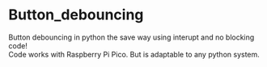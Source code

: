 # Button_debouncing
Button debouncing in python the save way using interupt and no blocking code!  
Code works with Raspberry Pi Pico. But is adaptable to any python system.
